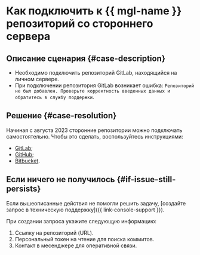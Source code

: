 # Как подключить к {{ mgl-name }} репозиторий со стороннего сервера


## Описание сценария {#case-description}

* Необходимо подключить репозиторий GitLab, находящийся на личном сервере.
* При подключении репозитория GitLab возникает ошибка: `Репозиторий не был добавлен. Проверьте корректность введенных данных и обратитесь в службу поддержки`.

## Решение {#case-resolution}

Начиная с августа 2023 сторонние репозитории можно подключать самостоятельно. Чтобы это сделать, воспользуйтесь инструкциями:

* [GitLab](../../../tracker/user/gitlab#on-premise);
* [GitHub](../../../tracker/user/github#on-premise);
* [Bitbucket](../../../tracker/user/bitbucket#on-premise).

## Если ничего не получилось {#if-issue-still-persists}

Если вышеописанные действия не помогли решить задачу, [создайте запрос в техническую поддержку]({{ link-console-support }}).

При создании запроса укажите следующую информацию:

1. Ссылку на репозиторий (URL).
1. Персональный токен на чтение для поиска коммитов.
1. Контакт в месенджере для оперативной связи.


